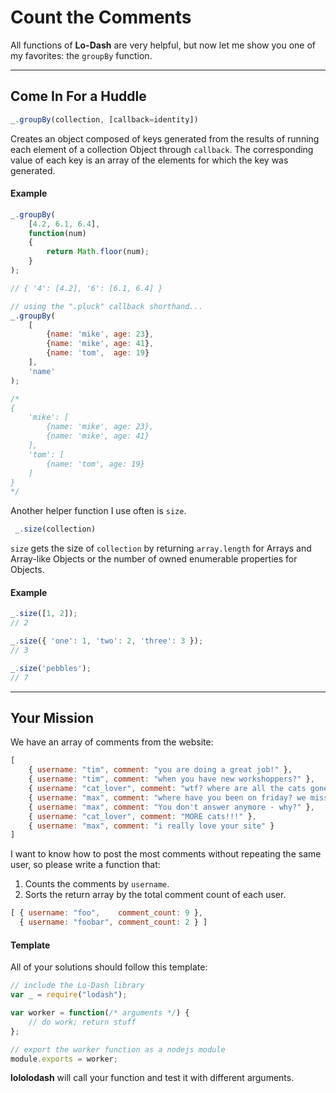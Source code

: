 # Count the Comments #
All functions of **Lo-Dash** are very helpful, but now let me show you one
of my favorites: the `groupBy` function.
* * *
## Come In For a Huddle ##
```js
_.groupBy(collection, [callback=identity])
```
Creates an object composed of keys generated from the results of running
each element of a collection Object through `callback`. The corresponding
value of each key is an array of the elements for which the key was generated.

#### Example ####
```js
_.groupBy(
    [4.2, 6.1, 6.4],
    function(num)
    {
        return Math.floor(num);
    }
);

// { '4': [4.2], '6': [6.1, 6.4] }

// using the ".pluck" callback shorthand...
_.groupBy(
    [
        {name: 'mike', age: 23},
        {name: 'mike', age: 41},
        {name: 'tom',  age: 19}
    ],
    'name'
);

/*
{
    'mike': [
        {name: 'mike', age: 23},
        {name: 'mike', age: 41}
    ],
    'tom': [
        {name: 'tom', age: 19}
    ]
}
*/
```
Another helper function I use often is `size`.
```js
 _.size(collection)
 ```
`size` gets the size of `collection` by returning `array.length` for Arrays
and Array-like Objects or the number of owned enumerable properties for Objects.

#### Example ####
```js
_.size([1, 2]);
// 2

_.size({ 'one': 1, 'two': 2, 'three': 3 });
// 3

_.size('pebbles');
// 7
```
* * *
## Your Mission ##
We have an array of comments from the website:
```js
[
    { username: "tim", comment: "you are doing a great job!" },
    { username: "tim", comment: "when you have new workshoppers?" },
    { username: "cat_lover", comment: "wtf? where are all the cats gone?" },
    { username: "max", comment: "where have you been on friday? we missed you!" },
    { username: "max", comment: "You don't answer anymore - why?" },
    { username: "cat_lover", comment: "MORE cats!!!" },
    { username: "max", comment: "i really love your site" }
]
```
I want to know how to post the most comments without repeating the same user,
so please write a function that:
1. Counts the comments by `username`.
2. Sorts the return array by the total comment count of each user.  

```js
[ { username: "foo",    comment_count: 9 },
  { username: "foobar", comment_count: 2 } ]
```

#### Template ####
All of your solutions should follow this template:
```js
// include the Lo-Dash library
var _ = require("lodash");

var worker = function(/* arguments */) {
    // do work; return stuff
};

// export the worker function as a nodejs module
module.exports = worker;
```
**lololodash** will call your function and test it with different arguments.
